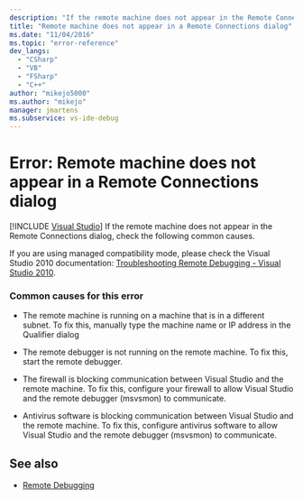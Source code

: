 ```yaml
---
description: "If the remote machine does not appear in the Remote Connections dialog, check the following common causes."
title: "Remote machine does not appear in a Remote Connections dialog"
ms.date: "11/04/2016"
ms.topic: "error-reference"
dev_langs:
  - "CSharp"
  - "VB"
  - "FSharp"
  - "C++"
author: "mikejo5000"
ms.author: "mikejo"
manager: jmartens
ms.subservice: vs-ide-debug
---
```

# Error: Remote machine does not appear in a Remote Connections dialog

 [!INCLUDE [Visual Studio](~/includes/applies-to-version/vs-windows-only.md)]
If the remote machine does not appear in the Remote Connections dialog, check the following common causes.

 If you are using managed compatibility mode, please check the Visual Studio 2010 documentation: [Troubleshooting Remote Debugging - Visual Studio 2010](/previous-versions/visualstudio/visual-studio-2010/2ys11ead(v=vs.100)).

### Common causes for this error

- The remote machine is running on a machine that is in a different subnet. To fix this, manually type the machine name or IP address in the Qualifier dialog

- The remote debugger is not running on the remote machine. To fix this, start the remote debugger.

- The firewall is blocking communication between Visual Studio and the remote machine. To fix this, configure your firewall to allow Visual Studio and the remote debugger (msvsmon) to communicate.

- Antivirus software is blocking communication between Visual Studio and the remote machine. To fix this, configure antivirus software to allow Visual Studio and the remote debugger (msvsmon) to communicate.

## See also
- [Remote Debugging](../debugger/remote-debugging.md)
